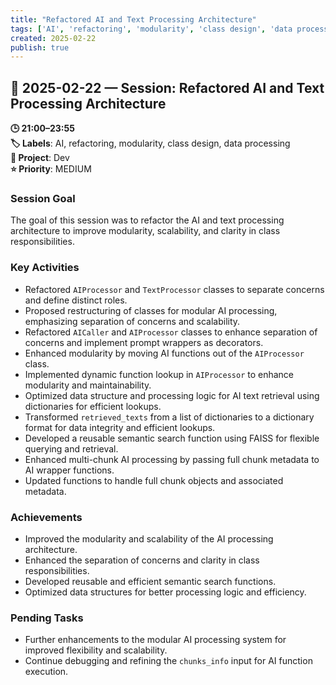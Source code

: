 ```yaml
---
title: "Refactored AI and Text Processing Architecture"
tags: ['AI', 'refactoring', 'modularity', 'class design', 'data processing']
created: 2025-02-22
publish: true
---
```


## 📅 2025-02-22 — Session: Refactored AI and Text Processing Architecture

**🕒 21:00–23:55**  
**🏷️ Labels**: AI, refactoring, modularity, class design, data processing  
**📂 Project**: Dev  
**⭐ Priority**: MEDIUM  


### Session Goal
The goal of this session was to refactor the AI and text processing architecture to improve modularity, scalability, and clarity in class responsibilities.

### Key Activities
- Refactored `AIProcessor` and `TextProcessor` classes to separate concerns and define distinct roles.
- Proposed restructuring of classes for modular AI processing, emphasizing separation of concerns and scalability.
- Refactored `AICaller` and `AIProcessor` classes to enhance separation of concerns and implement prompt wrappers as decorators.
- Enhanced modularity by moving AI functions out of the `AIProcessor` class.
- Implemented dynamic function lookup in `AIProcessor` to enhance modularity and maintainability.
- Optimized data structure and processing logic for AI text retrieval using dictionaries for efficient lookups.
- Transformed `retrieved_texts` from a list of dictionaries to a dictionary format for data integrity and efficient lookups.
- Developed a reusable semantic search function using FAISS for flexible querying and retrieval.
- Enhanced multi-chunk AI processing by passing full chunk metadata to AI wrapper functions.
- Updated functions to handle full chunk objects and associated metadata.

### Achievements
- Improved the modularity and scalability of the AI processing architecture.
- Enhanced the separation of concerns and clarity in class responsibilities.
- Developed reusable and efficient semantic search functions.
- Optimized data structures for better processing logic and efficiency.

### Pending Tasks
- Further enhancements to the modular AI processing system for improved flexibility and scalability.
- Continue debugging and refining the `chunks_info` input for AI function execution.
